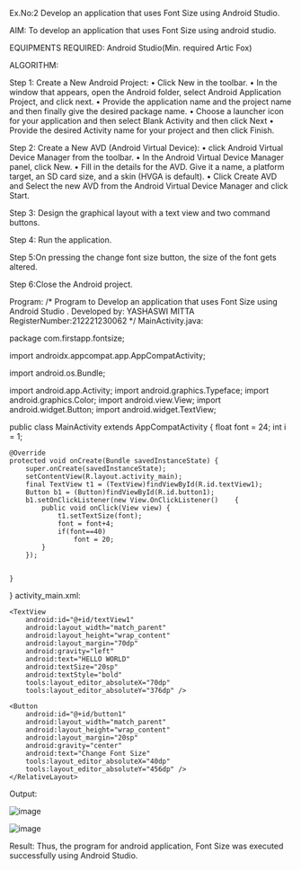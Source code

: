 Ex.No:2 Develop an application that uses Font Size using Android Studio.

AIM:
To develop an application that uses Font Size using android studio.


EQUIPMENTS REQUIRED:
Android Studio(Min. required Artic Fox)

ALGORITHM:

Step 1: Create a New Android Project: • Click New in the toolbar. • In the window that appears, open the Android folder, select Android Application Project, and click next. • Provide the application name and the project name and then finally give the desired package name. • Choose a launcher icon for your application and then select Blank Activity and then click Next • Provide the desired Activity name for your project and then click Finish.

Step 2: Create a New AVD (Android Virtual Device): • click Android Virtual Device Manager from the toolbar. • In the Android Virtual Device Manager panel, click New. • Fill in the details for the AVD. Give it a name, a platform target, an SD card size, and a skin (HVGA is default). • Click Create AVD and Select the new AVD from the Android Virtual Device Manager and click Start.


Step 3: Design the graphical layout with a text view and two command buttons.


Step 4: Run the application.


Step 5:On pressing the change font size button, the size of the font gets altered.


Step 6:Close the Android project.


Program:
/*
Program to Develop an application that uses Font Size using Android Studio .
Developed by: YASHASWI MITTA
RegisterNumber:212221230062
*/
MainActivity.java:


package com.firstapp.fontsize;

import androidx.appcompat.app.AppCompatActivity;

import android.os.Bundle;

import android.app.Activity;
import android.graphics.Typeface;
import android.graphics.Color;
import android.view.View;
import android.widget.Button;
import android.widget.TextView;


public class MainActivity extends AppCompatActivity {
    float font = 24;
    int i = 1;

    @Override
    protected void onCreate(Bundle savedInstanceState) {
        super.onCreate(savedInstanceState);
        setContentView(R.layout.activity_main);
        final TextView t1 = (TextView)findViewById(R.id.textView1);
        Button b1 = (Button)findViewById(R.id.button1);
        b1.setOnClickListener(new View.OnClickListener()    {
            public void onClick(View view) {
                t1.setTextSize(font);
                font = font+4;
                if(font==40)
                    font = 20;
            }
        });


    }
}
activity_main.xml:
<?xml version="1.0" encoding="utf-8"?>
<RelativeLayout xmlns:android="http://schemas.android.com/apk/res/android"
    xmlns:app="http://schemas.android.com/apk/res-auto"
    xmlns:tools="http://schemas.android.com/tools"
    android:layout_width="match_parent"
    android:layout_height="match_parent"
    tools:context=".MainActivity">


    <TextView
        android:id="@+id/textView1"
        android:layout_width="match_parent"
        android:layout_height="wrap_content"
        android:layout_margin="70dp"
        android:gravity="left"
        android:text="HELLO WORLD"
        android:textSize="20sp"
        android:textStyle="bold"
        tools:layout_editor_absoluteX="70dp"
        tools:layout_editor_absoluteY="376dp" />

    <Button
        android:id="@+id/button1"
        android:layout_width="match_parent"
        android:layout_height="wrap_content"
        android:layout_margin="20sp"
        android:gravity="center"
        android:text="Change Font Size"
        tools:layout_editor_absoluteX="40dp"
        tools:layout_editor_absoluteY="456dp" />
    </RelativeLayout>

Output:

![image](https://user-images.githubusercontent.com/94619247/233847537-363887aa-4cd5-4343-b6d0-47238350ce9e.png)

![image](https://user-images.githubusercontent.com/94619247/233847547-784b69c0-dd54-44e2-ab11-b3a777e46c4a.png)


Result:
Thus, the program for android application, Font Size was executed successfully using Android Studio.
